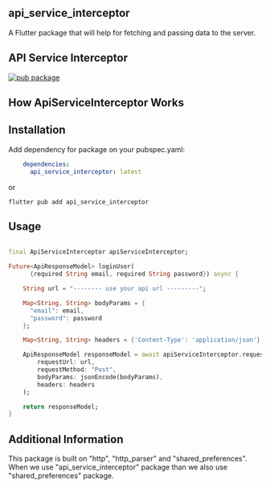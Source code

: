 ## api_service_interceptor

A Flutter package that will help for fetching and passing data to the server.

## API Service Interceptor

[![pub package](https://img.shields.io/pub/v/api_service_interceptor?include_prereleases)](https://pub.dartlang.org/packages/api_service_interceptor)

## How ApiServiceInterceptor Works



## Installation

Add dependency for package on your pubspec.yaml:

```yaml
    dependencies:
      api_service_interceptor: latest
```
or

```shell
flutter pub add api_service_interceptor
```

## Usage

```dart

final ApiServiceInterceptor apiServiceInterceptor;

Future<ApiResponseModel> loginUser(
      {required String email, required String password}) async {

    String url = "-------- use your api url ---------";

    Map<String, String> bodyParams = {
      "email": email,
      "password": password
    };

    Map<String, String> headers = {'Content-Type': 'application/json'};

    ApiResponseModel responseModel = await apiServiceInterceptor.requestToServer(
        requestUrl: url,
        requestMethod: "Post",
        bodyParams: jsonEncode(bodyParams),
        headers: headers
    );

    return responseModel;
}

```
## Additional Information

This package is built on "http", "http_parser" and "shared_preferences". When we use "api_service_interceptor" package than we also use "shared_preferences" package.
